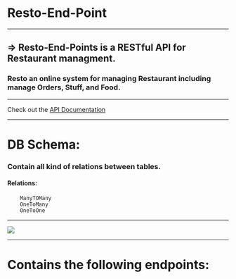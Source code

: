 # Resto-End-Point
*************************************************
## => Resto-End-Points is a RESTful API for Restaurant managment.
### Resto an online system for managing Restaurant including manage Orders, Stuff, and Food.
*************************************************
Check out the [API Documentation](https://everence.herokuapp.com/swagger-ui/index.html#/)
*************************************************
# DB Schema: 
### Contain all kind of relations between tables.
#### Relations:
        ManyTOMany
        OneToMany
        OneToOne

*************************************************
<img src="docs/Everance-DB.png">

*************************************************


# Contains the following endpoints:
